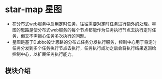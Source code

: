 # star-map 星图

* 在分布式web服务中启用定时任务，往往需要对定时任务进行额外的处理。星图的思路是使分布式web服务的每个节点都能作为任务执行节点去执行定时任务，但又不需担心任务多次执行的问题。
* 星图是基于Dubbo设计思路的分布式任务分发执行服务，控制中心用于将定时任务分发到多个任务执行节点去执行，任务执行成功之后会将执行结果返回给控制中心，以扩展任务执行能力。

## 模块介绍

